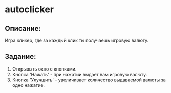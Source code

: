 # autoclicker
## Описание:
Игра кликер, где за каждый клик ты получаешь игровую валюту.
## Задание:
1. Открывыть окно с кнопками. 
2. Кнопка 'Нажать' - при нажатии выдает вам игровую валюту. 
3. Кнопка 'Улучшить' - увеличивает количество выдаваемой валюты за одно нажатие.
